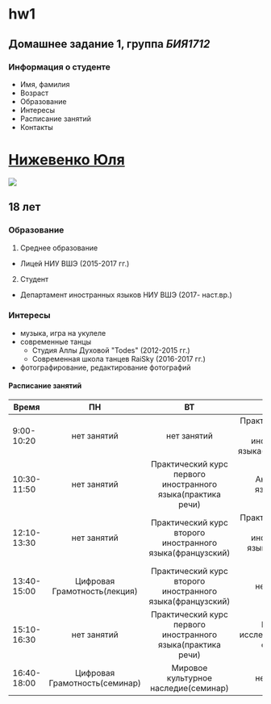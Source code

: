 # hw1
## Домашнее задание 1, группа *БИЯ1712*
### Информация о студенте
* Имя, фамилия
* Возраст
* Образование
* Интересы
* Расписание занятий
* Контакты
# [Нижевенко Юля](mailto:juliya-ju2011@yandex.ru)
![](https://pp.userapi.com/c621702/v621702489/5b603/kS7rA6aBkl0.jpg)
## 18 лет
### Образование
1. Среднее образование
* Лицей НИУ ВШЭ (2015-2017 гг.)
2. Студент
*  Департамент иностранных языков НИУ ВШЭ (2017- наст.вр.)
### Интересы
+ музыка, игра на укулеле
+ современные танцы
    * Студия Аллы Духовой "Todes" (2012-2015 гг.)
    * Современная школа танцев RaiSky (2016-2017 гг.)
+ фотографирование, редактирование фотографий    
#### Расписание занятий
Время|ПН|ВТ|СР|ЧТ|Пт|Сб
---|:---:|:---:|:---:|:---:|:---:|:--:
9:00-10:20|нет занятий|нет занятий|Практический курс второго иностранного языка(французский)|нет занятий|нет занятий|нет занятий
10:30-11:50|нет занятий|Практический курс первого иностранного языка(практика речи)|Английский язык(Video)|нет занятий|Практический курс первого иностранного языка(грамматика)|нет занятий
12:10-13:30|нет занятий|Практический курс второго иностранного языка(французский)|Практический курс первого иностранного языка(практика речи)|Практический курс первого иностранного языка(фонетика)|Практический курс первого иностранного языка(грамматика)|нет занятий
13:40-15:00|Цифровая Грамотность(лекция)|Практический курс второго иностранного языка(французский)|нет занятий|Латинский язык(семинар)|нет занятий|нет занятий
15:10-16:30|нет занятий|Практический курс первого иностранного языка(практика речи)|Научно-исследовательский семинар|нет занятий|нет занятий|нет занятий
16:40-18:00|Цифровая Грамотность(семинар)|Мировое культурное наследие(семинар)|нет занятйи|нет занятий|Мировое культурное наследие(лекция)|нет занятий




